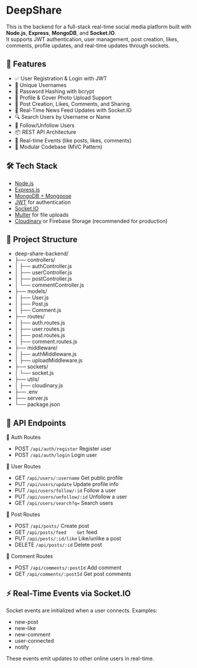 # DeepShare

This is the backend for a full-stack real-time social media platform built with **Node.js**, **Express**, **MongoDB**, and **Socket.IO**.  
It supports JWT authentication, user management, post creation, likes, comments, profile updates, and real-time updates through sockets.



## 🚀 Features

- ✅ User Registration & Login with JWT
- 🧑 Unique Usernames
- 🔐 Password Hashing with bcrypt
- 📸 Profile & Cover Photo Upload Support
- 📝 Post Creation, Likes, Comments, and Sharing
- 📰 Real-Time News Feed Updates with Socket.IO
- 🔍 Search Users by Username or Name
- 👥 Follow/Unfollow Users
- 📦 REST API Architecture
- 🔄 Real-time Events (like posts, likes, comments)
- 🧵 Modular Codebase (MVC Pattern)



## 🛠 Tech Stack

- [Node.js](https://nodejs.org/)
- [Express.js](https://expressjs.com/)
- [MongoDB + Mongoose](https://mongoosejs.com/)
- [JWT](https://jwt.io/) for authentication
- [Socket.IO](https://socket.io/)
- [Multer](https://github.com/expressjs/multer) for file uploads
- [Cloudinary](https://cloudinary.com/) or Firebase Storage (recommended for production)



## 📁 Project Structure

- deep-share-backend/
- ├── controllers/
- │ ├── authController.js
- │ ├── userController.js
- │ ├── postController.js
- │ └── commentController.js
- ├── models/
- │ ├── User.js
- │ ├── Post.js
- │ ├── Comment.js
- ├── routes/
- │ ├── auth.routes.js
- │ ├── user.routes.js
- │ ├── post.routes.js
- │ ├── comment.routes.js
- ├── middleware/
- │ ├── authMiddleware.js
- │ ├── uploadMiddleware.js
- ├── sockets/
- │ └── socket.js
- ├── utils/
- │ ├── cloudinary.js
- ├── .env
- ├── server.js
- └── package.json

## 📡 API Endpoints
🔐 Auth Routes

- POST	`/api/auth/register`	Register user
- POST	`/api/auth/login`	Login user

👤 User Routes

- GET	`/api/users/:username`	Get public profile
- PUT	`/api/users/update`	Update profile info
- PUT	`/api/users/follow/:id`	Follow a user
- PUT	`/api/users/unfollow/:id`	Unfollow a user
- GET	`/api/users/search?q=`	Search users

📝 Post Routes

- POST	`/api/posts/`	Create post
- GET	`/api/posts/feed	Get` feed
- PUT	`/api/posts/:id/like`	Like/unlike a post
- DELETE	`/api/posts/:id`	Delete post

💬 Comment Routes

- POST	`/api/comments/:postId`	Add comment
- GET	`/api/comments/:postId`	Get post comments

## ⚡ Real-Time Events via Socket.IO
Socket events are initialized when a user connects. Examples:

- new-post
- new-like
- new-comment
- user-connected
- notify

These events emit updates to other online users in real-time.
